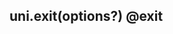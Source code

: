## uni.exit(options?) @exit

<!-- UTSAPIJSON.exit.description -->

<!-- UTSAPIJSON.exit.param -->

<!-- UTSAPIJSON.exit.returnValue -->

<!-- UTSAPIJSON.exit.compatibility -->

<!-- UTSAPIJSON.exit.tutorial -->

<!-- UTSAPIJSON.general_type.name -->

<!-- UTSAPIJSON.general_type.param -->